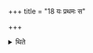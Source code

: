 +++
title = "18 यः प्रथमः स"

+++

<details><summary>थिते</summary>

18. As is the first so is the fourth, as is the second so is the fifth.  
</details>
